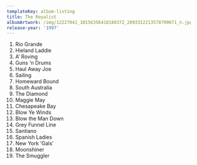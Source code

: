```yaml
---
templateKey: album-listing
title: The Royalist
albumArtwork: /img/12227041_10156356418180372_2093312213578799071_n.jpg
release-year: '1997'
---
```

1. Rio Grande
2. Hieland Laddie
3. A’ Roving
4. Guns ‘n Drums
5. Haul Away Joe
6. Sailing
7. Homeward Bound
8. South Australia
9. The Diamond
10. Maggie May
11. Chesapeake Bay
12. Blow Ye Winds
13. Blow the Man Down
14. Grey Funnel Line
15. Santiano
16. Spanish Ladies
17. New York ‘Gals’
18. Moonshiner
19. The Smuggler
